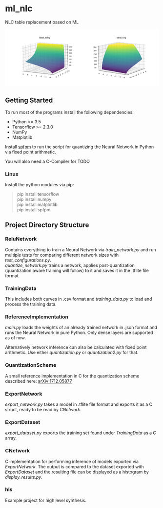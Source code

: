# ml_nlc
NLC table replacement based on ML

![](img/Figure_1.png)

## Getting Started

To run most of the programs install the following dependencies:

- Python >= 3.5
- Tensorflow >= 2.3.0
- NumPy
- Matplotlib

Install [spfpm](https://pypi.org/project/spfpm/) to run the script for quantizing the Neural Network in Python via fixed point arithmetic.

You will also need a C-Compiler for TODO

### Linux

Install the python modules via pip:

> pip install tensorflow <br>
> pip install numpy <br>
> pip install matplotlib <br>
> pip install spfpm

## Project Directory Structure

### ReluNetwork

Contains everything to train a Neural Network via *train\_network.py* and run multiple tests for comparing different network sizes with *test\_configurations.py*. <br> *quantize\_network.py* trains a network, applies post-quantization (quantization aware training will follow) to it and saves it in the .tflite file format.

### TrainingData

This includes both curves in .csv format and *training\_data.py* to load and process the training data.

### ReferenceImplementation

*main.py* loads the weights of an already trained network in .json format and runs the Neural Network in pure Python. Only dense layers are supported as of now.

Alternatively network inference can also be calculated with fixed point arithmetic. Use either *quantization.py* or *quantization2.py* for that.

### QuantizationScheme

A small reference implementation in C for the quantization scheme described here: [arXiv:1712.05877](https://arxiv.org/abs/1712.05877)

### ExportNetwork

*export_network.py* takes a model in .tflite file format and exports it as a C struct, ready to be read by *CNetwork*.

### ExportDataset

*export_dataset.py* exports the training set found under *TrainingData* as a C array.

### CNetwork

C implementation for performing inference of models exported via *ExportNetwork*. The output is compared to the dataset exported with *ExportDataset* and the resulting file can be displayed as a histogram by *display_results.py*.

### hls

Example project for high level synthesis.